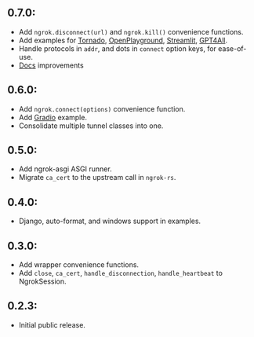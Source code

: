 ## 0.7.0:

* Add `ngrok.disconnect(url)` and `ngrok.kill()` convenience functions.
* Add examples for [Tornado](https://www.tornadoweb.org), [OpenPlayground](https://github.com/nat/openplayground), [Streamlit](https://streamlit.io/), [GPT4All](https://github.com/nomic-ai/gpt4all).
* Handle protocols in `addr`, and dots in `connect` option keys, for ease-of-use.
* [Docs](https://ngrok.github.io/ngrok-py/) improvements

## 0.6.0:

* Add `ngrok.connect(options)` convenience function.
* Add [Gradio](https://gradio.app/) example.
* Consolidate multiple tunnel classes into one.

## 0.5.0:

* Add ngrok-asgi ASGI runner.
* Migrate `ca_cert` to the upstream call in `ngrok-rs`.

## 0.4.0:

* Django, auto-format, and windows support in examples.

## 0.3.0:

* Add wrapper convenience functions.
* Add `close`, `ca_cert`, `handle_disconnection`, `handle_heartbeat` to NgrokSession.

## 0.2.3:

* Initial public release.
